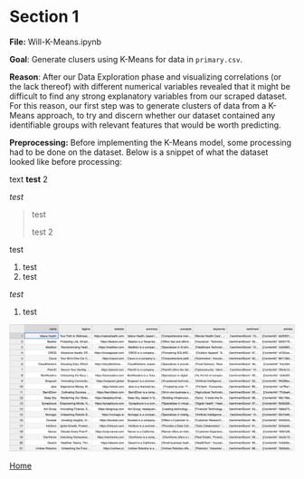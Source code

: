 # Section 1

**File:** Will-K-Means.ipynb

**Goal**: Generate clusers using K-Means for data in `primary.csv`.

**Reason**: After our Data Exploration phase and visualizing correlations (or the lack thereof) with different numerical variables revealed that it might be difficult to find any strong explanatory variables from our scraped dataset. For this reason, our first step was to generate clusters of data from a K-Means approach, to try and discern whether our dataset contained any identifiable groups with relevant features that would be worth predicting.

**Preprocessing:**
Before implementing the K-Means model, some processing had to be done on the dataset. Below is a snippet of what the dataset looked like before processing:





text **test** 2

*test*

> test
>
> test 2

test

1. test
2. test

_test_

1. test

![Profiles](visualizations/profiles.png)

<a href="https://wihi1131.github.io/Data-Mining-Project/">Home</a>
